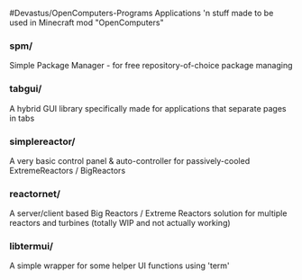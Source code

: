 #Devastus/OpenComputers-Programs
Applications 'n stuff made to be used in Minecraft mod "OpenComputers"

### spm/
Simple Package Manager - for free repository-of-choice package managing

### tabgui/
A hybrid GUI library specifically made for applications that separate pages in tabs

### simplereactor/
A very basic control panel & auto-controller for passively-cooled ExtremeReactors / BigReactors

### reactornet/
A server/client based Big Reactors / Extreme Reactors solution for multiple reactors and turbines (totally WIP and not actually working)

### libtermui/
A simple wrapper for some helper UI functions using 'term'
